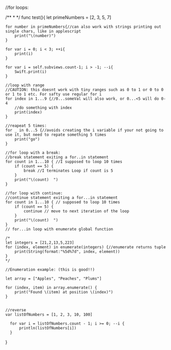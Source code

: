 //for loops:

/**
*
*/
func test(){
    let primeNumbers = [2, 3, 5, 7]
    
    for number in primeNumbers{//can also work with strings printing out single chars, like in applescript
        print("\(number)")
    }
    
    for var i = 0; i < 3; ++i{
        print(i)
    }
    
    for var i = self.subviews.count-1; i > -1; --i{
        Swift.print(i)
    }
    
    //loop with range
    //CAUTION: this doesnt work with tiny ranges such as 0 to 1 or 0 to 0 or 1 to 1 etc. For safty use regular for i
    for index in 1...9 {//0...someVal will also work, or 0...<5 will do 0-4
        //do something with index
        print(index)
    }
    
    //reapeat 5 times:
    for _ in 0...5 {//avoids creating the i variable if your not going to use it, but need to repate something 5 times
        print("go")
    }
    
    //for loop with a break:
    //break statement exiting a for..in statement
    for count in 1...10 { //I supposed to loop 10 times
        if (count == 5) {
            break //I terminates Loop if count is 5
        }
        print("\(count)  ")
    }
    
    //for loop with continue:
    //continue statement exiting a for...in statement
    for count in 1...10 { // supposed to loop 10 times
        if (count == 5) {
            continue // move to next iteration of the loop
        }
        print("\(count)  ")
    }
    // for...in loop with enumerate global function
    
    /*
    let integers = [21,2,13,5,223]
    for (index, element) in enumerate(integers) {//enumerate returns tuple
        print(String(format:"%5d%7d", index, element))
    }
    */
    
    //Enumeration example: (this is good!!)
    
    let array = ["Apples", "Peaches", "Plums"]
    
    for (index, item) in array.enumerate() {
        print("Found \(item) at position \(index)")
    }
    
    
    //reverse
    var listOfNumbers = [1, 2, 3, 10, 100]

      for var i = listOfNumbers.count - 1; i >= 0; --i {
          println(listOfNumbers[i])
      }
}


